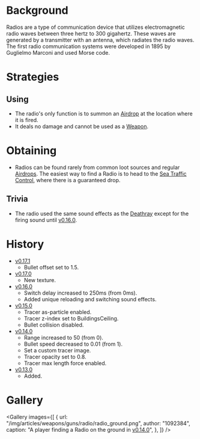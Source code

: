 <Stub />

# Background

Radios are a type of communication device that utilizes electromagnetic radio waves between three hertz to 300 gigahertz. These waves are generated by a transmitter with an antenna, which radiates the radio waves. The first radio communication systems were developed in 1895 by Guglielmo Marconi and used Morse code.

# Strategies

## Using

- The radio's only function is to summon an [Airdrop](/obstacles/airdrop_crate) at the location where it is fired.
- It deals no damage and cannot be used as a [Weapon](/weapons).

# Obtaining
- Radios can be found rarely from common loot sources and regular [Airdrops](/obstacles/airdrop_crate). The easiest way to find a Radio is to head to the [Sea Traffic Control](/buildings/sea_traffic_control), where there is a guaranteed drop.

## Trivia
- The radio used the same sound effects as the [Deathray](/weapons/guns/deathray) except for the firing sound until [v0.16.0](https://github.com/HasangerGames/suroi/releases/tag/v0.16.0).

# History
- [v0.17.1](https://github.com/HasangerGames/suroi/releases/tag/v0.17.1)
  - Bullet offset set to 1.5.
- [v0.17.0](https://github.com/HasangerGames/suroi/releases/tag/v0.17.0)
  - New texture.
- [v0.16.0](https://github.com/HasangerGames/suroi/releases/tag/v0.16.0)
  - Switch delay increased to 250ms (from 0ms).
  - Added unique reloading and switching sound effects.
- [v0.15.0](https://github.com/HasangerGames/suroi/releases/tag/v0.15.0)
  - Tracer as-particle enabled.
  - Tracer z-index set to BuildingsCeiling.
  - Bullet collision disabled.
- [v0.14.0](https://github.com/HasangerGames/suroi/releases/tag/v0.14.0)
  - Range increased to 50 (from 0).
  - Bullet speed decreased to 0.01 (from 1).
  - Set a custom tracer image.
  - Tracer opacity set to 0.8.
  - Tracer max length force enabled.
- [v0.13.0](https://github.com/HasangerGames/suroi/releases/tag/v0.13.0)
  - Added.

# Gallery

<Gallery
  images={[
    {
      url: "/img/articles/weapons/guns/radio/radio_ground.png",
      author: "1092384",
      caption: "A player finding a Radio on the ground in [v0.14.0](https://github.com/HasangerGames/suroi/releases/tag/v0.14.0)",
    },
  ]}
/>
